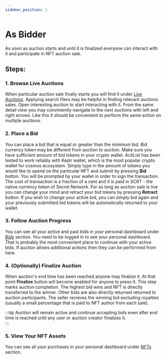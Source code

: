 ```yaml
---
sidebar_position: 1
---
```


# As Bidder

As soon as auction starts and until it is finalized everyone can interact with it and participate in NFT auction sale.
## Steps:
### 1. Browse Live Auctions
When particular auction sale finally starts you will find it under *<a href="https://test.actilist.co/auctions/active" target="_blank">Live Auctions</a>*. Applying search filers may be helpful in finding relevant auctions sales. Open interesting auction to start interacting with it. From the same detail view you may conviniently navigate to the next auctions with left and right arrows. Like this it should be convenient to perform the same action on multiple auctions.  

### 2. Place a Bid

You can place a bid that is equal or greater than the minimum bid. Bid currency token may be different from auction to auction. Make sure you have sufficient amount of bid tokens in your crypto wallet. ActiList has been tested to work reliably with Keplr wallet, which is the most popular crypto wallet for cosmos ecosystem. Simply type in the amount of tokens you would like to spend on the particular NFT and submit by pressing **Bid** button. You will be prompted by your wallet in order to sign the transaction. The cost of transaction is a fraction of a cent and it is paid in SCRT - the native currency token of Secret Network. For as long as auction sale is live you can change your mind and retract your bid tokens by pressing **Retract** button. If you wish to change your active bid, you can simply bid again and your previously submitted bid tokens will be automatically returned to your wallet.

### 3. Follow Auction Progress
You can see all your active and past bids in your personal dashboard under *<a href="https://test.actilist.co/dashboard/my-bids" target="_blank">Bids</a>* section. You need to be logged in to see your personal dashboard. That is probably the most convenient place to continue with your active bids. If auction allows additional actions then they can be performed from here.

### 4. (Optionally) Finalize Auction
When auction's end time has been reached anyone may finalize it. At that point **Finalize** button will become anabled for anyone to press it. This step marks auction completion. The highest bid wins and NFT is directly transferred to the winner. Other bids are also directly returned returned to auction participants. The seller recieves the winning bid excluding royalties (usually a small percentage that is paid to NFT author from each sale). 

:::tip
Auction will remain active and continue accepting bids even after end time is reached until any user or auction creator finalizes it.   
:::
### 5. View Your NFT Assets
You can see all your purchases in your personal dashboard under *<a href="https://test.actilist.co/dashboard/collections" target="_blank">NFTs</a>* section.

